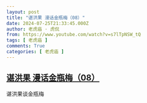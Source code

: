 ```yaml
---
layout: post
title: "谌洪果 漫话金瓶梅（08）"
date: 2024-07-25T21:33:45.000Z
author: 老虎庙 · 虎侃
from: https://www.youtube.com/watch?v=s7lTpNSW_tQ
tags: [ 老虎庙 ]
comments: True
categories: [ 老虎庙 ]
---
```

<!--1721943225000-->
[谌洪果 漫话金瓶梅（08）](https://www.youtube.com/watch?v=s7lTpNSW_tQ)
------

<div>
谌洪果谈金瓶梅
</div>
